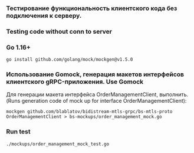 ### Тестирование функциональность клиентского кода без подключения к серверу. 
### Testing code without conn to server            

### Go 1.16+
```shell script
go install github.com/golang/mock/mockgen@v1.5.0
```

### Использование Gomock, генерация макетов интерфейсов клиентского gRPC-приложения. Use Gomock      
Для генерации макета интерфейса OrderManagementClient, выполнить.   
(Runs generation code of mock up for interface OrderManagementClient): 
       
```shell script
mockgen github.com/blablatov/bidistream-mtls-grpc/bs-mtls-proto OrderManagementClient > bs-mockups/order_management_mock.go
```

### Run test    

```shell script
./mockups/order_management_mock_test.go
```


